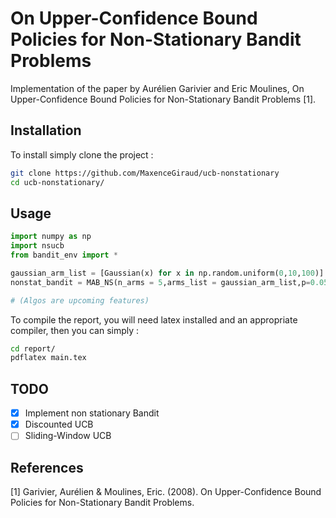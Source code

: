 # On Upper-Confidence Bound Policies for Non-Stationary Bandit Problems


Implementation of the paper by Aurélien Garivier and Eric Moulines, On Upper-Confidence Bound Policies for Non-Stationary Bandit Problems [1].

## Installation
To install simply clone the project : 
```bash
git clone https://github.com/MaxenceGiraud/ucb-nonstationary
cd ucb-nonstationary/
```
## Usage
```python
import numpy as np
import nsucb
from bandit_env import *

gaussian_arm_list = [Gaussian(x) for x in np.random.uniform(0,10,100)]
nonstat_bandit = MAB_NS(n_arms = 5,arms_list = gaussian_arm_list,p=0.05)

# (Algos are upcoming features)
```

To compile the report, you will need latex installed and an appropriate compiler, then you can simply :
```bash
cd report/
pdflatex main.tex
```

## TODO
- [x] Implement non stationary Bandit
- [x] Discounted UCB
- [ ] Sliding-Window UCB

## References
[1] Garivier, Aurélien & Moulines, Eric. (2008). On Upper-Confidence Bound Policies for Non-Stationary Bandit Problems. 